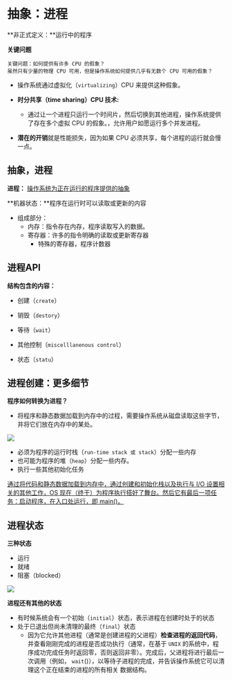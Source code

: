 # 抽象：进程

**非正式定义：**运行中的程序

**关键问题**

```
关键问题：如何提供有许多 CPU 的假象？
虽然只有少量的物理 CPU 可用，但是操作系统如何提供几乎有无数个 CPU 可用的假象？
```

- 操作系统通过虚拟化（`virtualizing`）CPU 来提供这种假象。
- **时分共享（time sharing）CPU 技术:**
  - 通过让一个进程只运行一个时间片，然后切换到其他进程，操作系统提供了存在多个虚拟 CPU 的假象。，允许用户如愿运行多个并发进程。

- **潜在的开销**就是性能损失，因为如果 CPU 必须共享，每个进程的运行就会慢一点。

## 抽象，进程

**进程：** <u>操作系统为正在运行的程序提供的抽象</u>

**机器状态：**程序在运行时可以读取或更新的内容	

- 组成部分：
  - 内存：指令存在内存，程序读取写入的数据。
  - 寄存器：许多的指令明确的读取或更新寄存器
    - 特殊的寄存器，程序计数器

## 进程API

**结构包含的内容：**

- 创建（`create`）
- 销毁（`destory`）

- 等待（`wait`）
- 其他控制（`miscelllanenous control`）
- 状态（`statu`）

## 进程创建：更多细节

**程序如何转换为进程？**

- 将程序和静态数据加载到内存中的过程，需要操作系统从磁盘读取这些字节，并将它们放在内存中的某处。

![](https://picture-house.oss-cn-beijing.aliyuncs.com/course/1.png)

- 必须为程序的运行时栈（`run-time stack 或 stack`）分配一些内存
- 也可能为程序的堆（`heap`）分配一些内存。 
- 执行一些其他初始化任务

<u>通过将代码和静态数据加载到内存中，通过创建和初始化栈以及执行与 I/O 设置相关的其他工作，OS 现在（终于）为程序执行搭好了舞台。然后它有最后一项任务：启动程序，在入口处运行，即 main()。</u>

## 进程状态

**三种状态**

- 运行
- 就绪
- 阻塞（blocked）

![](https://picture-house.oss-cn-beijing.aliyuncs.com/course/2.png)

**进程还有其他的状态**

- 有时候系统会有一个初始（`initial`）状态，表示进程在创建时处于的状态
- 处于已退出但尚未清理的最终（`final`）状态
  - 因为它允许其他进程（通常是创建进程的父进程）**检查进程的返回代码**，并查看刚刚完成的进程是否成功执行（通常，在基于 `UNIX` 的系统中，程 序成功完成任务时返回零，否则返回非零）。完成后，父进程将进行最后一次调用（例如， `wait`()），以等待子进程的完成，并告诉操作系统它可以清理这个正在结束的进程的所有相关
     数据结构。

